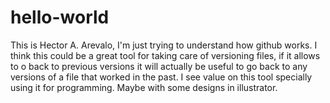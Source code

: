 # hello-world

This is Hector A. Arevalo, I'm just trying to understand how github works. I think this could be a great tool for taking care of versioning files, if it allows to o back to previous versions it will actually be useful to go back to any versions of a file that worked in the past. I see value on this tool specially using it for programming. Maybe with some designs in illustrator.
